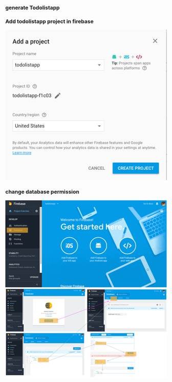 ### generate Todolistapp

### Add todolistapp project in firebase
![todolistapp](src/assets/notes/firebase-new-project.png)

### change database permission

![change database permission](src/assets/notes/change-firebase-permission.png)
![change database permission](src/assets/notes/change-firebase-permission-1.png)
